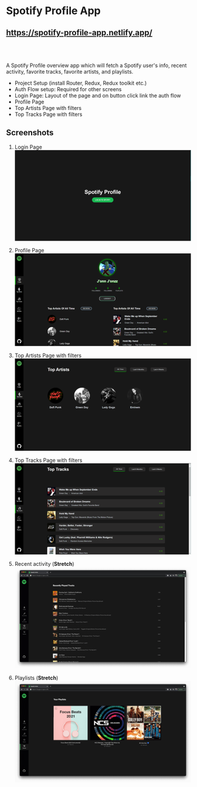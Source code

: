 # Spotify Profile App
## https://spotify-profile-app.netlify.app/

<br>
<br>
<br>
A Spotify Profile overview app which will fetch a Spotify user's info, recent activity, favorite tracks, favorite artists, and playlists.


- Project Setup (install Router, Redux, Redux toolkit etc.)
- Auth Flow setup: Required for other screens
- Login Page: Layout of the page and on button click link the auth flow 
- Profile Page 
- Top Artists Page with filters 
- Top Tracks Page with filters


## Screenshots
1. Login Page
![](https://github.com/AhindraD/Spotify-App/blob/master/screenshots/spotify-login.PNG?raw=true)

2. Profile Page
![](./screenshots/snap1.PNG)

3. Top Artists Page with filters
![](./screenshots/snap2.PNG)


4. Top Tracks Page with filters
![](./screenshots/snap3.PNG)


5. Recent activity (**Stretch**)
![](./screenshots/6.png)

6. Playlists (**Stretch**)
![](./screenshots/5.png)


